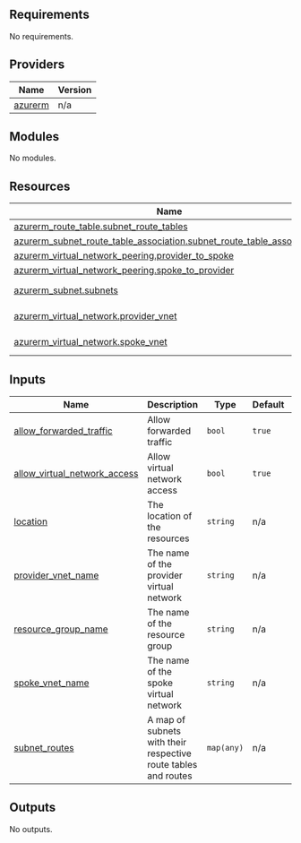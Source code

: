 ## Requirements

No requirements.

## Providers

| Name | Version |
|------|---------|
| <a name="provider_azurerm"></a> [azurerm](#provider\_azurerm) | n/a |

## Modules

No modules.

## Resources

| Name | Type |
|------|------|
| [azurerm_route_table.subnet_route_tables](https://registry.terraform.io/providers/hashicorp/azurerm/latest/docs/resources/route_table) | resource |
| [azurerm_subnet_route_table_association.subnet_route_table_associations](https://registry.terraform.io/providers/hashicorp/azurerm/latest/docs/resources/subnet_route_table_association) | resource |
| [azurerm_virtual_network_peering.provider_to_spoke](https://registry.terraform.io/providers/hashicorp/azurerm/latest/docs/resources/virtual_network_peering) | resource |
| [azurerm_virtual_network_peering.spoke_to_provider](https://registry.terraform.io/providers/hashicorp/azurerm/latest/docs/resources/virtual_network_peering) | resource |
| [azurerm_subnet.subnets](https://registry.terraform.io/providers/hashicorp/azurerm/latest/docs/data-sources/subnet) | data source |
| [azurerm_virtual_network.provider_vnet](https://registry.terraform.io/providers/hashicorp/azurerm/latest/docs/data-sources/virtual_network) | data source |
| [azurerm_virtual_network.spoke_vnet](https://registry.terraform.io/providers/hashicorp/azurerm/latest/docs/data-sources/virtual_network) | data source |

## Inputs

| Name | Description | Type | Default | Required |
|------|-------------|------|---------|:--------:|
| <a name="input_allow_forwarded_traffic"></a> [allow\_forwarded\_traffic](#input\_allow\_forwarded\_traffic) | Allow forwarded traffic | `bool` | `true` | no |
| <a name="input_allow_virtual_network_access"></a> [allow\_virtual\_network\_access](#input\_allow\_virtual\_network\_access) | Allow virtual network access | `bool` | `true` | no |
| <a name="input_location"></a> [location](#input\_location) | The location of the resources | `string` | n/a | yes |
| <a name="input_provider_vnet_name"></a> [provider\_vnet\_name](#input\_provider\_vnet\_name) | The name of the provider virtual network | `string` | n/a | yes |
| <a name="input_resource_group_name"></a> [resource\_group\_name](#input\_resource\_group\_name) | The name of the resource group | `string` | n/a | yes |
| <a name="input_spoke_vnet_name"></a> [spoke\_vnet\_name](#input\_spoke\_vnet\_name) | The name of the spoke virtual network | `string` | n/a | yes |
| <a name="input_subnet_routes"></a> [subnet\_routes](#input\_subnet\_routes) | A map of subnets with their respective route tables and routes | `map(any)` | n/a | yes |

## Outputs

No outputs.
